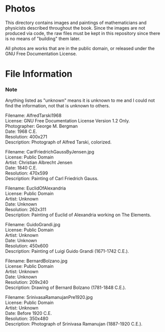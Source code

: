 # Photos
This directory contains images and paintings of mathematicians and physicists
described throughout the book. Since the images are not produced via code, the
raw files must be kept in this repository since there is no means of "building"
them later.

All photos are works that are in the public domain, or released under the GNU
Free Documentation License.

# File Information
### Note
Anything listed as "unknown" means it is unknown to me and I
could not find the information, not that is unknown to others.

   Filename: AlfredTarski1968  
   License: GNU Free Documentation License Version 1.2 Only.  
   Photographer: George M. Bergman  
   Date: 1968 C.E.  
   Resolution: 400x271  
   Description: Photograph of Alfred Tarski, colorized.  

   Filename: CarlFriedrichGaussByJensen.jpg  
   License: Public Domain  
   Artist: Christian Albrecht Jensen  
   Date: 1840 C.E.  
   Resolution: 470x599  
   Description: Painting of Carl Friedrich Gauss.  

   Filename: EuclidOfAlexandria  
   License: Public Domain  
   Artist: Unknown  
   Date: Unknown  
   Resolution: 262x311  
   Description: Painting of Euclid of Alexandria working on The Elements.  

   Filename: GuidoGrandi.jpg  
   License: Public Domain  
   Artist: Unknown  
   Date: Unknown  
   Resolution: 450x600  
   Description: Painting of Luigi Guido Grandi (1671-1742 C.E.).  

   Filename: BernardBolzano.jpg  
   License: Public Domain  
   Artist: Unknown  
   Date: Unknown  
   Resolution: 209x240  
   Description: Drawing of Bernard Bolzano (1781-1848 C.E.).  

   Filename: SrinivasaRamanujanPre1920.jpg  
   License: Public Domain  
   Artist: Unknown  
   Date: Before 1920 C.E.  
   Resolution: 350x480  
   Description: Photograph of Srinivasa Ramanujan (1887-1920 C.E.).  
